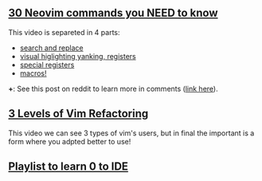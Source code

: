 ## [30 Neovim commands you NEED to know](https://www.youtube.com/watch?v=RSlrxE21l_k)
This video is separeted in 4 parts:
 * [search and replace](https://www.youtube.com/watch?v=RSlrxE21l_k&t=60s)
 * [visual higlighting yanking, registers](https://www.youtube.com/watch?v=RSlrxE21l_k&t=210s)
 * [special registers](https://www.youtube.com/watch?v=RSlrxE21l_k&t=380s)
 * [macros!](https://www.youtube.com/watch?v=RSlrxE21l_k&t=500s)

  **+**: See this post on reddit to learn more in comments ([link here](https://www.reddit.com/r/neovim/comments/1cdlski/30_neovim_commands_you_need_to_know/)).

## [3 Levels of Vim Refactoring](https://www.youtube.com/watch?v=oQB8lYUZtrY)
This video we can see 3 types of vim's users, but in final the important is a form where you adpted better to use!

## [Playlist to learn 0 to IDE](https://www.youtube.com/watch?v=zHTeCSVAFNY&list=PLsz00TDipIffreIaUNk64KxTIkQaGguqn)
